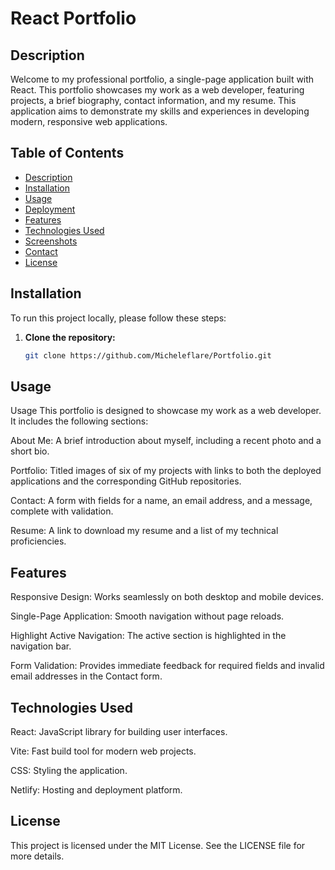 # React Portfolio

## Description

Welcome to my professional portfolio, a single-page application built with React. This portfolio showcases my work as a web developer, featuring projects, a brief biography, contact information, and my resume. This application aims to demonstrate my skills and experiences in developing modern, responsive web applications.

## Table of Contents

- [Description](#description)
- [Installation](#installation)
- [Usage](#usage)
- [Deployment](#deployment)
- [Features](#features)
- [Technologies Used](#technologies-used)
- [Screenshots](#screenshots)
- [Contact](#contact)
- [License](#license)

## Installation

To run this project locally, please follow these steps:

1. **Clone the repository:**
   ```bash
   git clone https://github.com/Micheleflare/Portfolio.git

## Usage
Usage
This portfolio is designed to showcase my work as a web developer. It includes the following sections:

About Me: A brief introduction about myself, including a recent photo and a short bio.

Portfolio: Titled images of six of my projects with links to both the deployed applications and the corresponding GitHub repositories.

Contact: A form with fields for a name, an email address, and a message, complete with validation.

Resume: A link to download my resume and a list of my technical proficiencies.

## Features
Responsive Design: Works seamlessly on both desktop and mobile devices.

Single-Page Application: Smooth navigation without page reloads.

Highlight Active Navigation: The active section is highlighted in the navigation bar.

Form Validation: Provides immediate feedback for required fields and invalid email addresses in the Contact form.

## Technologies Used
React: JavaScript library for building user interfaces.

Vite: Fast build tool for modern web projects.

CSS: Styling the application.

Netlify: Hosting and deployment platform.



## License
This project is licensed under the MIT License. See the LICENSE file for more details.